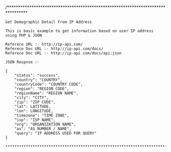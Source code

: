 /*********************************************************************************
	
	Get Demographic Detail From IP Address
	
	This is basic example to get information based on user IP address using PHP & JSON
	
	Referece URL :- http://ip-api.com/
	Referece Doc URL :- http://ip-api.com/docs/
	Referece Doc URL :- http://ip-api.com/docs/api:json
	
	JSON Respnse :-
	
	{
		"status": "success",
		"country": "COUNTRY",
		"countryCode": "COUNTRY CODE",
		"region": "REGION CODE",
		"regionName": "REGION NAME",
		"city": "CITY",
		"zip": "ZIP CODE",
		"lat": LATITUDE,
		"lon": LONGITUDE,
		"timezone": "TIME ZONE",
		"isp": "ISP NAME",
		"org": "ORGANIZATION NAME",
		"as": "AS NUMBER / NAME",
		"query": "IP ADDRESS USED FOR QUERY"
	}
	
	**********************************************************************************/
